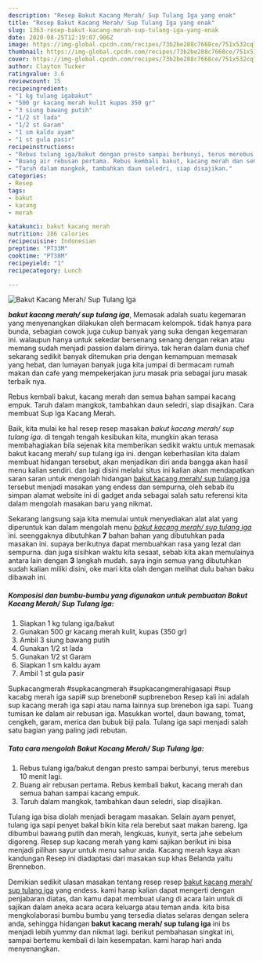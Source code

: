 ```yaml
---
description: "Resep Bakut Kacang Merah/ Sup Tulang Iga yang enak"
title: "Resep Bakut Kacang Merah/ Sup Tulang Iga yang enak"
slug: 1363-resep-bakut-kacang-merah-sup-tulang-iga-yang-enak
date: 2020-08-25T12:19:07.906Z
image: https://img-global.cpcdn.com/recipes/73b2be288c7668ce/751x532cq70/bakut-kacang-merah-sup-tulang-iga-foto-resep-utama.jpg
thumbnail: https://img-global.cpcdn.com/recipes/73b2be288c7668ce/751x532cq70/bakut-kacang-merah-sup-tulang-iga-foto-resep-utama.jpg
cover: https://img-global.cpcdn.com/recipes/73b2be288c7668ce/751x532cq70/bakut-kacang-merah-sup-tulang-iga-foto-resep-utama.jpg
author: Clayton Tucker
ratingvalue: 3.6
reviewcount: 15
recipeingredient:
- "1 kg tulang igabakut"
- "500 gr kacang merah kulit kupas 350 gr"
- "3 siung bawang putih"
- "1/2 st lada"
- "1/2 st Garam"
- "1 sm kaldu ayam"
- "1 st gula pasir"
recipeinstructions:
- "Rebus tulang iga/bakut dengan presto sampai berbunyi, terus merebus 10 menit lagi."
- "Buang air rebusan pertama. Rebus kembali bakut, kacang merah dan semua bahan sampai kacang empuk."
- "Taruh dalam mangkok, tambahkan daun seledri, siap disajikan."
categories:
- Resep
tags:
- bakut
- kacang
- merah

katakunci: bakut kacang merah 
nutrition: 286 calories
recipecuisine: Indonesian
preptime: "PT33M"
cooktime: "PT38M"
recipeyield: "1"
recipecategory: Lunch

---
```



![Bakut Kacang Merah/ Sup Tulang Iga](https://img-global.cpcdn.com/recipes/73b2be288c7668ce/751x532cq70/bakut-kacang-merah-sup-tulang-iga-foto-resep-utama.jpg)

<b><i>bakut kacang merah/ sup tulang iga</i></b>, Memasak adalah suatu kegemaran yang menyenangkan dilakukan oleh bermacam kelompok. tidak hanya para bunda, sebagian cowok juga cukup banyak yang suka dengan kegemaran ini. walaupun hanya untuk sekedar bersenang senang dengan rekan atau memang sudah menjadi passion dalam dirinya. tak heran dalam dunia chef sekarang sedikit banyak ditemukan pria dengan kemampuan memasak yang hebat, dan lumayan banyak juga kita jumpai di bermacam rumah makan dan cafe yang mempekerjakan juru masak pria sebagai juru masak terbaik nya.

Rebus kembali bakut, kacang merah dan semua bahan sampai kacang empuk. Taruh dalam mangkok, tambahkan daun seledri, siap disajikan. Cara membuat Sup Iga Kacang Merah.

Baik, kita mulai ke hal resep resep masakan <i>bakut kacang merah/ sup tulang iga</i>. di tengah tengah kesibukan kita, mungkin akan terasa membahagiakan bila sejenak kita memberikan sedikit waktu untuk memasak bakut kacang merah/ sup tulang iga ini. dengan keberhasilan kita dalam membuat hidangan tersebut, akan menjadikan diri anda bangga akan hasil menu kalian sendiri. dan lagi disini melalui situs ini kalian akan mendapatkan saran saran untuk mengolah hidangan <u>bakut kacang merah/ sup tulang iga</u> tersebut menjadi masakan yang endess dan sempurna, oleh sebab itu simpan alamat website ini di gadget anda sebagai salah satu referensi kita dalam mengolah masakan baru yang nikmat.


Sekarang langsung saja kita memulai untuk menyediakan alat alat yang diperuntuk kan dalam mengolah menu <u><i>bakut kacang merah/ sup tulang iga</i></u> ini. seenggaknya dibutuhkan <b>7</b> bahan bahan yang dibutuhkan pada masakan ini. supaya berikutnya dapat membuahkan rasa yang lezat dan sempurna. dan juga sisihkan waktu kita sesaat, sebab kita akan memulainya antara lain dengan <b>3</b> langkah mudah. saya ingin semua yang dibutuhkan sudah kalian miliki disini, oke mari kita olah dengan melihat dulu bahan baku dibawah ini.

<!--inarticleads1-->

##### Komposisi dan bumbu-bumbu yang digunakan untuk pembuatan Bakut Kacang Merah/ Sup Tulang Iga:

1. Siapkan 1 kg tulang iga/bakut
1. Gunakan 500 gr kacang merah kulit, kupas (350 gr)
1. Ambil 3 siung bawang putih
1. Gunakan 1/2 st lada
1. Gunakan 1/2 st Garam
1. Siapkan 1 sm kaldu ayam
1. Ambil 1 st gula pasir


Supkacangmerah #supkacangmerah #supkacangmerahigasapi #sup kacabg merah iga sapi# sup brenebon# supbrenebon Resep kali ini adalah sup kacang merah iga sapi atau nama lainnya sup brenebon iga sapi. Tuang tumisan ke dalam air rebusan iga. Masukkan wortel, daun bawang, tomat, cengkeh, garam, merica dan bubuk biji pala. Tulang iga sapi menjadi salah satu bagian yang paling jadi rebutan. 

<!--inarticleads2-->

##### Tata cara mengolah Bakut Kacang Merah/ Sup Tulang Iga:

1. Rebus tulang iga/bakut dengan presto sampai berbunyi, terus merebus 10 menit lagi.
1. Buang air rebusan pertama. Rebus kembali bakut, kacang merah dan semua bahan sampai kacang empuk.
1. Taruh dalam mangkok, tambahkan daun seledri, siap disajikan.


Tulang iga bisa diolah menjadi beragam masakan. Selain ayam penyet, tulang iga sapi penyet bakal bikin kita rela berebut saat makan bareng. Iga dibumbui bawang putih dan merah, lengkuas, kunyit, serta jahe sebelum digoreng. Resep sup kacang merah yang kami sajikan berikut ini bisa menjadi pilihan sayur untuk menu sahur anda. Kacang merah kaya akan kandungan Resep ini diadaptasi dari masakan sup khas Belanda yaitu Brennebon. 

Demikian sedikit ulasan masakan tentang resep resep <u>bakut kacang merah/ sup tulang iga</u> yang endess. kami harap kalian dapat mengerti dengan penjabaran diatas, dan kamu dapat membuat ulang di acara lain untuk di sajikan dalam aneka acara acara keluarga atau teman anda. kita bisa mengkolaborasi bumbu bumbu yang tersedia diatas selaras dengan selera anda, sehingga hidangan <b>bakut kacang merah/ sup tulang iga</b> ini bs menjadi lebih yummy dan nikmat lagi. berikut pembahasan singkat ini, sampai bertemu kembali di lain kesempatan. kami harap hari anda menyenangkan.

